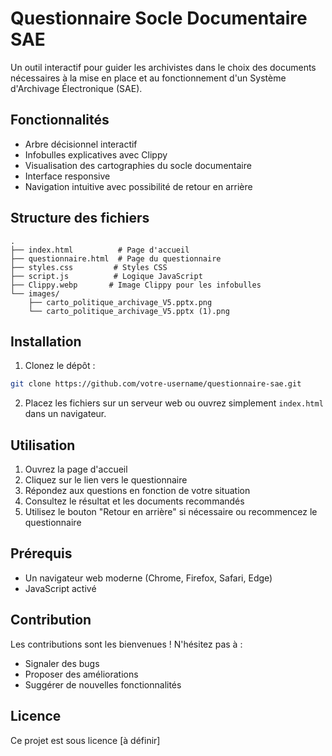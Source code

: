 # Questionnaire Socle Documentaire SAE

Un outil interactif pour guider les archivistes dans le choix des documents nécessaires à la mise en place et au fonctionnement d'un Système d'Archivage Électronique (SAE).

## Fonctionnalités

- Arbre décisionnel interactif
- Infobulles explicatives avec Clippy
- Visualisation des cartographies du socle documentaire
- Interface responsive
- Navigation intuitive avec possibilité de retour en arrière

## Structure des fichiers

```
.
├── index.html          # Page d'accueil
├── questionnaire.html  # Page du questionnaire
├── styles.css         # Styles CSS
├── script.js          # Logique JavaScript
├── Clippy.webp       # Image Clippy pour les infobulles
└── images/
    ├── carto_politique_archivage_V5.pptx.png
    └── carto_politique_archivage_V5.pptx (1).png
```

## Installation

1. Clonez le dépôt :
```bash
git clone https://github.com/votre-username/questionnaire-sae.git
```

2. Placez les fichiers sur un serveur web ou ouvrez simplement `index.html` dans un navigateur.

## Utilisation

1. Ouvrez la page d'accueil
2. Cliquez sur le lien vers le questionnaire
3. Répondez aux questions en fonction de votre situation
4. Consultez le résultat et les documents recommandés
5. Utilisez le bouton "Retour en arrière" si nécessaire ou recommencez le questionnaire

## Prérequis

- Un navigateur web moderne (Chrome, Firefox, Safari, Edge)
- JavaScript activé

## Contribution

Les contributions sont les bienvenues ! N'hésitez pas à :
- Signaler des bugs
- Proposer des améliorations
- Suggérer de nouvelles fonctionnalités

## Licence

Ce projet est sous licence [à définir] 